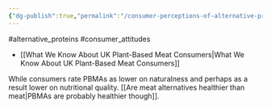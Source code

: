 ```yaml
---
{"dg-publish":true,"permalink":"/consumer-perceptions-of-alternative-proteins/","tags":["#consumer_attitudes","#alternative_proteins"],"created":"2025-10-23T17:42:43.306+01:00","updated":"2025-10-23T18:06:08.667+01:00"}
---
```


#alternative_proteins #consumer_attitudes 

- [[What We Know About UK Plant-Based Meat Consumers\|What We Know About UK Plant-Based Meat Consumers]]

While consumers rate PBMAs as lower on naturalness and perhaps as a result lower on nutritional quality. [[Are meat alternatives healthier than meat\|PBMAs are probably healthier though]].

